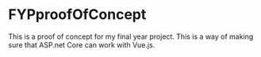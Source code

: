 # FYPproofOfConcept
This is a proof of concept for my final year project. This is a way of making sure that ASP.net Core can work with Vue.js.
